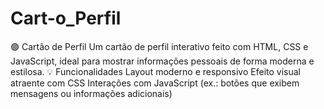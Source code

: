 # Cart-o_Perfil
🟢 Cartão de Perfil  Um cartão de perfil interativo feito com HTML, CSS e JavaScript, ideal para mostrar informações pessoais de forma moderna e estilosa.  💡 Funcionalidades  Layout moderno e responsivo  Efeito visual atraente com CSS  Interações com JavaScript (ex.: botões que exibem mensagens ou informações adicionais)
